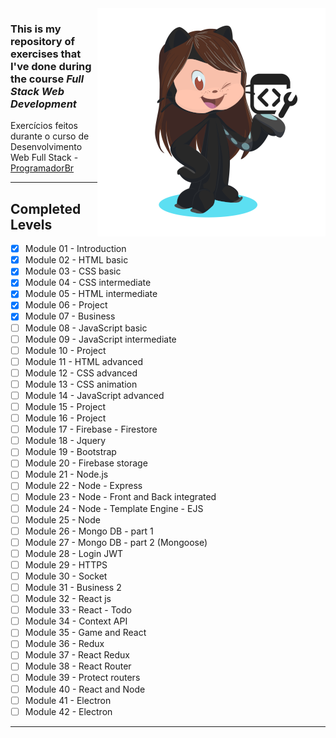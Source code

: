 <img src="images/octocat-dweb-365x365px.png" align="right">

### This is my repository of exercises that I've done during the course ***Full Stack Web Development*** 
 Exercícios feitos durante o curso de Desenvolvimento Web Full Stack - [ProgramadorBr](https://programadorbr.com/)
 ***
## Completed Levels
- [x] Module 01 - Introduction
- [x] Module 02 - HTML basic
- [x] Module 03 - CSS basic
- [x] Module 04 - CSS intermediate
- [x] Module 05 - HTML intermediate
- [x] Module 06 - Project
- [x] Module 07 - Business
- [ ] Module 08 - JavaScript basic
- [ ] Module 09 - JavaScript intermediate
- [ ] Module 10 - Project
- [ ] Module 11 - HTML advanced
- [ ] Module 12 - CSS advanced
- [ ] Module 13 - CSS animation
- [ ] Module 14 - JavaScript advanced
- [ ] Module 15 - Project
- [ ] Module 16 - Project
- [ ] Module 17 - Firebase - Firestore
- [ ] Module 18 - Jquery
- [ ] Module 19 - Bootstrap
- [ ] Module 20 - Firebase storage
- [ ] Module 21 - Node.js
- [ ] Module 22 - Node - Express
- [ ] Module 23 - Node - Front and Back integrated
- [ ] Module 24 - Node - Template Engine - EJS
- [ ] Module 25 - Node
- [ ] Module 26 - Mongo DB - part 1
- [ ] Module 27 - Mongo DB - part 2 (Mongoose)
- [ ] Module 28 - Login JWT
- [ ] Module 29 - HTTPS
- [ ] Module 30 - Socket
- [ ] Module 31 - Business 2
- [ ] Module 32 - React js
- [ ] Module 33 - React - Todo
- [ ] Module 34 - Context API
- [ ] Module 35 - Game and React
- [ ] Module 36 - Redux
- [ ] Module 37 - React Redux
- [ ] Module 38 - React Router
- [ ] Module 39 - Protect routers
- [ ] Module 40 - React and Node
- [ ] Module 41 - Electron
- [ ] Module 42 - Electron
***
